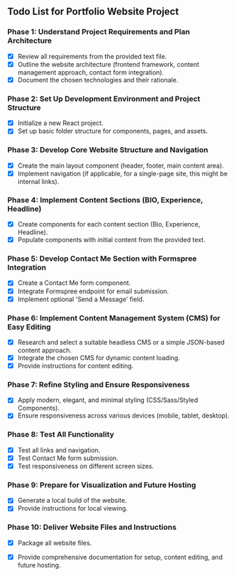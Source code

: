 ## Todo List for Portfolio Website Project

### Phase 1: Understand Project Requirements and Plan Architecture
- [x] Review all requirements from the provided text file.
- [x] Outline the website architecture (frontend framework, content management approach, contact form integration).
- [x] Document the chosen technologies and their rationale.

### Phase 2: Set Up Development Environment and Project Structure
- [x] Initialize a new React project.
- [x] Set up basic folder structure for components, pages, and assets.

### Phase 3: Develop Core Website Structure and Navigation
- [x] Create the main layout component (header, footer, main content area).
- [x] Implement navigation (if applicable, for a single-page site, this might be internal links).

### Phase 4: Implement Content Sections (BIO, Experience, Headline)
- [x] Create components for each content section (Bio, Experience, Headline).
- [x] Populate components with initial content from the provided text.

### Phase 5: Develop Contact Me Section with Formspree Integration
- [x] Create a Contact Me form component.
- [x] Integrate Formspree endpoint for email submission.
- [x] Implement optional 'Send a Message' field.

### Phase 6: Implement Content Management System (CMS) for Easy Editing
- [x] Research and select a suitable headless CMS or a simple JSON-based content approach.
- [x] Integrate the chosen CMS for dynamic content loading.
- [x] Provide instructions for content editing.

### Phase 7: Refine Styling and Ensure Responsiveness
- [x] Apply modern, elegant, and minimal styling (CSS/Sass/Styled Components).
- [x] Ensure responsiveness across various devices (mobile, tablet, desktop).

### Phase 8: Test All Functionality
- [x] Test all links and navigation.
- [x] Test Contact Me form submission.
- [x] Test responsiveness on different screen sizes.

### Phase 9: Prepare for Visualization and Future Hosting
- [x] Generate a local build of the website.
- [x] Provide instructions for local viewing.

### Phase 10: Deliver Website Files and Instructions
- [x] Package all website files.
- [x] Provide comprehensive documentation for setup, content editing, and future hosting.


